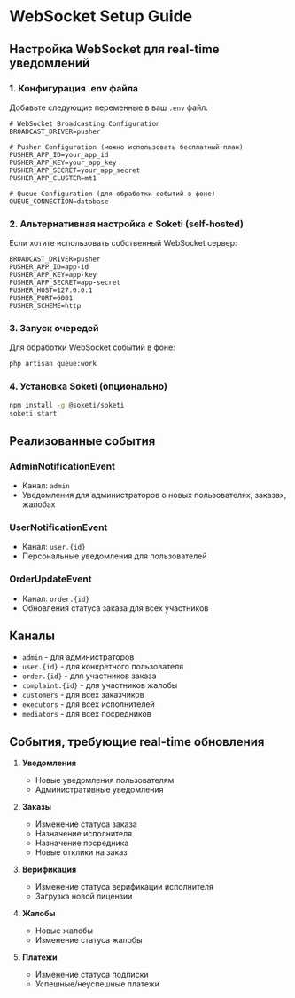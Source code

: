 # WebSocket Setup Guide

## Настройка WebSocket для real-time уведомлений

### 1. Конфигурация .env файла

Добавьте следующие переменные в ваш `.env` файл:

```env
# WebSocket Broadcasting Configuration
BROADCAST_DRIVER=pusher

# Pusher Configuration (можно использовать бесплатный план)
PUSHER_APP_ID=your_app_id
PUSHER_APP_KEY=your_app_key
PUSHER_APP_SECRET=your_app_secret
PUSHER_APP_CLUSTER=mt1

# Queue Configuration (для обработки событий в фоне)
QUEUE_CONNECTION=database
```

### 2. Альтернативная настройка с Soketi (self-hosted)

Если хотите использовать собственный WebSocket сервер:

```env
BROADCAST_DRIVER=pusher
PUSHER_APP_ID=app-id
PUSHER_APP_KEY=app-key
PUSHER_APP_SECRET=app-secret
PUSHER_HOST=127.0.0.1
PUSHER_PORT=6001
PUSHER_SCHEME=http
```

### 3. Запуск очередей

Для обработки WebSocket событий в фоне:

```bash
php artisan queue:work
```

### 4. Установка Soketi (опционально)

```bash
npm install -g @soketi/soketi
soketi start
```

## Реализованные события

### AdminNotificationEvent
- Канал: `admin`
- Уведомления для администраторов о новых пользователях, заказах, жалобах

### UserNotificationEvent
- Канал: `user.{id}`
- Персональные уведомления для пользователей

### OrderUpdateEvent
- Канал: `order.{id}`
- Обновления статуса заказа для всех участников

## Каналы

- `admin` - для администраторов
- `user.{id}` - для конкретного пользователя
- `order.{id}` - для участников заказа
- `complaint.{id}` - для участников жалобы
- `customers` - для всех заказчиков
- `executors` - для всех исполнителей
- `mediators` - для всех посредников

## События, требующие real-time обновления

1. **Уведомления**
   - Новые уведомления пользователям
   - Административные уведомления

2. **Заказы**
   - Изменение статуса заказа
   - Назначение исполнителя
   - Назначение посредника
   - Новые отклики на заказ

3. **Верификация**
   - Изменение статуса верификации исполнителя
   - Загрузка новой лицензии

4. **Жалобы**
   - Новые жалобы
   - Изменение статуса жалобы

5. **Платежи**
   - Изменение статуса подписки
   - Успешные/неуспешные платежи
